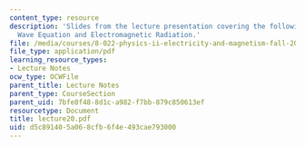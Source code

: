 ```yaml
---
content_type: resource
description: 'Slides from the lecture presentation covering the following topics:
  Wave Equation and Electromagnetic Radiation.'
file: /media/courses/8-022-physics-ii-electricity-and-magnetism-fall-2004/d5c891405a068cfb6f4e493cae793000_lecture20.pdf
file_type: application/pdf
learning_resource_types:
- Lecture Notes
ocw_type: OCWFile
parent_title: Lecture Notes
parent_type: CourseSection
parent_uid: 7bfe8f48-8d1c-a982-f7bb-879c850613ef
resourcetype: Document
title: lecture20.pdf
uid: d5c89140-5a06-8cfb-6f4e-493cae793000
---
```

